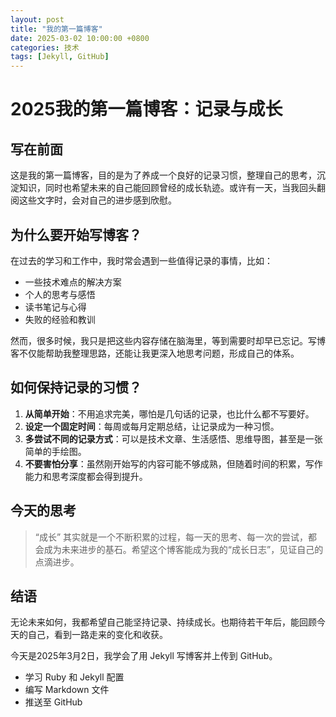 ```yaml
---
layout: post
title: "我的第一篇博客"
date: 2025-03-02 10:00:00 +0800
categories: 技术
tags: [Jekyll, GitHub]
---
```



# 2025我的第一篇博客：记录与成长

## 写在前面
这是我的第一篇博客，目的是为了养成一个良好的记录习惯，整理自己的思考，沉淀知识，同时也希望未来的自己能回顾曾经的成长轨迹。或许有一天，当我回头翻阅这些文字时，会对自己的进步感到欣慰。

## 为什么要开始写博客？
在过去的学习和工作中，我时常会遇到一些值得记录的事情，比如：

- 一些技术难点的解决方案
- 个人的思考与感悟
- 读书笔记与心得
- 失败的经验和教训

然而，很多时候，我只是把这些内容存储在脑海里，等到需要时却早已忘记。写博客不仅能帮助我整理思路，还能让我更深入地思考问题，形成自己的体系。

## 如何保持记录的习惯？
1. **从简单开始**：不用追求完美，哪怕是几句话的记录，也比什么都不写要好。
2. **设定一个固定时间**：每周或每月定期总结，让记录成为一种习惯。
3. **多尝试不同的记录方式**：可以是技术文章、生活感悟、思维导图，甚至是一张简单的手绘图。
4. **不要害怕分享**：虽然刚开始写的内容可能不够成熟，但随着时间的积累，写作能力和思考深度都会得到提升。

## 今天的思考
> “成长” 其实就是一个不断积累的过程，每一天的思考、每一次的尝试，都会成为未来进步的基石。希望这个博客能成为我的“成长日志”，见证自己的点滴进步。

## 结语
无论未来如何，我都希望自己能坚持记录、持续成长。也期待若干年后，能回顾今天的自己，看到一路走来的变化和收获。



今天是2025年3月2日，我学会了用 Jekyll 写博客并上传到 GitHub。

- 学习 Ruby 和 Jekyll 配置
- 编写 Markdown 文件
- 推送至 GitHub